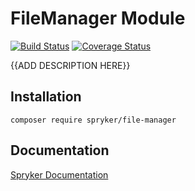 # FileManager Module
[![Build Status](https://travis-ci.org/spryker/file-manager.svg)](https://travis-ci.org/spryker/file-manager)
[![Coverage Status](https://coveralls.io/repos/github/spryker/file-manager/badge.svg)](https://coveralls.io/github/spryker/file-manager)

{{ADD DESCRIPTION HERE}}

## Installation

```
composer require spryker/file-manager
```

## Documentation

[Spryker Documentation](https://academy.spryker.com/developing_with_spryker/module_guide/modules.html)
